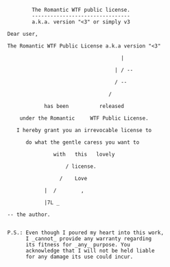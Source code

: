                        The Romantic WTF public license.
                       --------------------------------
                       a.k.a. version "<3" or simply v3
                       
               Dear user,

               The Romantic WTF Public License a.k.a version "<3"
                  
                                                    | 
    
                                                  | / --
    
                                                  / --
    
                                                / 
    
                           has been          released
    
                   under the Romantic     WTF Public License.
    
                  I hereby grant you an irrevocable license to
    
                     do what the gentle caress you want to
    
                              with   this   lovely
    
                                  / license.
    
                                /    Love
    
                           |  /        ,
    
                           |7L _ 
              
               -- the author.


               P.S.: Even though I poured my heart into this work, 
                     I _cannot_ provide any warranty regarding 
                     its fitness for _any_ purpose. You
                     acknowledge that I will not be held liable
                     for any damage its use could incur.

